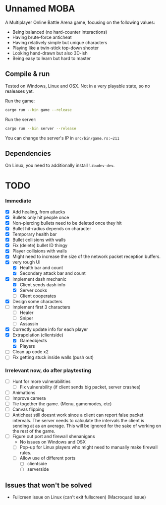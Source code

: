 # Unnamed MOBA

A Multiplayer Online Battle Arena game, focusing on the following values:
- Being balanced (no hard-counter interactions)
- Having brute-force anticheat
- Having relatively simple but unique characters
- Playing like a twin-stick top-down shooter
- Looking hand-drawn but also 3D-ish
- Being easy to learn but hard to master

## Compile & run

Tested on Windows, Linux and OSX. Not in a very playable state, so no realeases yet.

Run the game:
```sh
cargo run --bin game --release
```
Run the server:
```sh
cargo run --bin server --release
```

You can change the server's IP in `src/bin/game.rs:~211`

## Dependencies

On Linux, you need to additionally install `libudev-dev`.

# TODO

### Immediate
- [x] Add healing, from attacks
- [x] Bullets only hit people once
- [x] Non-piercing bullets need to be deleted once they hit
- [x] Bullet hit-radius depends on character
- [x] Temporary health bar
- [x] Bullet collisions with walls
- [x] Fix (delete) bullet ID thingy
- [x] Player collisions with walls
- [x] Might need to increase the size of the network packet reception buffers.
- [x] very rough UI
  - [x] Health bar and count
  - [x] Secondary attack bar and count
- [x] Implement dash mechanic
  - [x] Client sends dash info
  - [x] Server cooks
  - [ ] Client cooperates
- [x] Design some characters
- [ ] Implement first 3 characters
  - [ ] Healer
  - [ ] Sniper
  - [ ] Assassin
- [x] Correctly update info for each player
- [x] Extrapolation (clientside)
  - [x] Gameobjects
  - [x] Players
- [ ] Clean up code x2
- [ ] Fix getting stuck inside walls (push out)

### Irrelevant now, do after playtesting

- [ ] Hunt for more vulnerabilities
  - [ ] Fix vulnerability (if client sends big packet, server crashes)
- [ ] Animations
- [ ] Improve camera
- [ ] Tie together the game. (Menu, gamemodes, etc)
- [ ] Canvas flipping
- [ ] Anticheat still doesnt work since a client can report false packet intervals. The server needs to calculate the intervals the client is sending at as an average. This will be ignored for the sake of working on the rest of the game.
- [ ] Figure out port and firewall shenanigans
  - No issues on Windows and OSX
  - [ ] Pop-up for Linux players who might need to manually make firewall rules.
  - [ ] Allow use of different ports
    - [ ] clientside
    - [ ] serverside

## Issues that won't be solved

- Fullcreen issue on Linux (can't exit fullscreen) (Macroquad issue)
